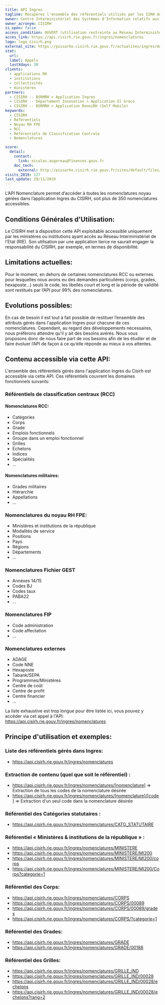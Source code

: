 ```yaml
---
title: API Ingres
tagline: Récupérez l'ensemble des référentiels utilisés par les SIRH de la Fonction Publique d'Etat
owner: Centre Interministériel des Systèmes d'Information relatifs aux Ressources Humaines
owner_acronym: CISIRH
is_open: false
access_condition: OUVERT (utilisation restreinte au Réseau Interministériel de l'Etat (RIE))
acces_link: https://api.cisirh.rie.gouv.fr/ingres/nomenclatures
logo: logo_cisirh.png
external_site: https://pissarho.cisirh.rie.gouv.fr/actualites/ingres/deploiement-de-deux-api-sur-lapplication-ingres
stat:
  url:
  label: Appels
  lastXdays: 30
clients:
  - applications RH
  - institutions
  - collectivités
  - ministères
partners:
  - CISIRH -- BSRMRH > Application Ingres
  - CISIRH -- Département Innovation > Application El Greco
  - CISIRH -- BSRMRH > Application RenoiRH (Self Mobile)
keywords:
  - CISIRH
  - Référentiels
  - Noyau RH FPE
  - RCC
  - Référentiels de Classification Centrale
  - Nomenclatures

score:
  detail:
    contact:
      link: nicolas.augereau@finances.gouv.fr
    doc_tech:
      external: http://pissarho.cisirh.rie.gouv.fr/sites/default/files/2019-10/INGRES-PIL-API%20Nomenclatures%20Ingres_%20%280_7%29.pptx
visits_2019: 127
last_update: 29/11/2019
---
```


L’API Nomenclature permet d’accéder à toutes les nomenclatures noyau gérées dans l’application Ingres du CISIRH, soit plus de 350 nomenclatures accessibles.

## Conditions Générales d'Utilisation:

Le CISIRH met à disposition cette API exploitable accessible uniquement par les ministères ou institutions ayant accès au Réseau Interministériel de l'Etat (RIE).
Son utilisation par une application tierce ne saurait engager la responsabilité du CISIRH, par exemple, en termes de disponibilité.

## Limitations actuelles:

Pour le moment, en dehors de certaines nomenclatures RCC ou externes pour lesquelles nous avons eu des demandes particulières (corps, grades, hexaposte…) seuls le code, les libellés court et long et la période de validité sont restitués par l’API pour 99% des nomenclatures.

## Evolutions possibles:

En cas de besoin il est tout à fait possible de restituer l’ensemble des attributs gérés dans l'application Ingres pour chacune de ces nomenclatures. Cependant, au regard des développements nécessaires, nous préférons attendre qu’il y ait des besoins avérés.
Nous vous proposons donc de nous faire part de vos besoins afin de les étudier et de faire évoluer l’API de façon à ce qu’elle réponde au mieux à vos attentes.

## Contenu accessible via cette API:

L'ensemble des référentiels gérés dans l'application Ingres du Cisirh est accessible via cette API.
Ces référentiels couvrent les domaines fonctionnels suivants:

### Référentiels de classification centraux (RCC)

#### Nomenclatures RCC:

- Catégories
- Corps
- Grade
- Emplois fonctionnels
- Groupe dans un emploi fonctionnel
- Grilles
- Echelons
- Indices
- Spécialités
- ...

#### Nomenclatures militaires:

- Grades militaires
- Hiérarchie
- Appellations
- ...

### Nomenclatures du noyau RH FPE:

- Ministères et institutions de la république
- Modalités de service
- Positions
- Pays
- Régions
- Départements
- ...

### Nomenclatures Fichier GEST

- Annexes 14/15
- Codes BJ
- Codes taux
- PABA22
- ...

### Nomenclatures FIP

- Code administration
- Code affectation
- ...

### Nomenclatures externes

- ADAGE
- Code NNE
- Hexaposte
- Tabank/SEPA
- Programmes/Ministères
- Centre de coût
- Centre de profit
- Centre financier
- ...

La liste exhaustive est trop longue pour être listée ici, vous pouvez y accéder via cet appel à l'API:
https://api.cisirh.rie.gouv.fr/ingres/nomenclatures

## Principe d'utilisation et exemples:

### Liste des référentiels gérés dans Ingres:

- https://api.cisirh.rie.gouv.fr/ingres/nomenclatures

### Extraction de contenu (quel que soit le référentiel) :

- https://api.cisirh.rie.gouv.fr/ingres/nomenclatures/[nomenclature] => Extraction de tous les codes de la nomenclature désirée
- https://api.cisirh.rie.gouv.fr/ingres/nomenclatures/[nomenclature]/[code] => Extraction d’un seul code dans la nomenclature désirée

### Référentiel des Catégories statutaires :

- https://api.cisirh.rie.gouv.fr/ingres/nomenclatures/CATG_STATUTAIRE

### Référentiel « Ministères & institutions de la république » :

- https://api.cisirh.rie.gouv.fr/ingres/nomenclatures/MINISTERE
- https://api.cisirh.rie.gouv.fr/ingres/nomenclatures/MINISTERE/MI200
- https://api.cisirh.rie.gouv.fr/ingres/nomenclatures/MINISTERE/MI200/corps
- https://api.cisirh.rie.gouv.fr/ingres/nomenclatures/MINISTERE/MI200/Corps?categorie=1

### Référentiel des Corps:

- https://api.cisirh.rie.gouv.fr/ingres/nomenclatures/CORPS
- https://api.cisirh.rie.gouv.fr/ingres/nomenclatures/CORPS/00089
- https://api.cisirh.rie.gouv.fr/ingres/nomenclatures/CORPS/00089/grades
- https://api.cisirh.rie.gouv.fr/ingres/nomenclatures/CORPS/?categorie=1

### Référentiel des Grades:

- https://api.cisirh.rie.gouv.fr/ingres/nomenclatures/GRADE
- https://api.cisirh.rie.gouv.fr/ingres/nomenclatures/GRADE/00188

### Référentiel des Grilles:

- https://api.cisirh.rie.gouv.fr/ingres/nomenclatures/GRILLE_IND
- https://api.cisirh.rie.gouv.fr/ingres/nomenclatures/GRILLE_IND/00028
- https://api.cisirh.rie.gouv.fr/ingres/nomenclatures/GRILLE_IND/00028/echelons
- https://api.cisirh.rie.gouv.fr/ingres/nomenclatures/GRILLE_IND/00028/echelons?rang=2
